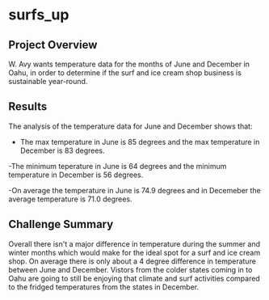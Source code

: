 # surfs_up

## Project Overview
W. Avy wants temperature data for the months of June and December in Oahu, in order to determine if the surf and ice cream shop business is sustainable year-round.


## Results
The analysis of the temperature data for June and December shows that:
- The max temperature in June is 85 degrees and the max temperature in December is 83 degrees.

-The minimum teperature in June is 64 degrees and the minimum temperature in December is 56 degrees.

-On average the temperature in June is 74.9 degrees and in Decemeber the average temperature is 71.0 degrees.
    
 

## Challenge Summary
Overall there isn't a major difference in temperature during the summer and winter months which would make for the ideal spot for a surf and ice cream shop. On average there is only about a 4 degree difference in temperature between June and December. Vistors from the colder states coming in to Oahu are going to still be enjoying that climate and surf activities compared to the fridged temperatures from the states in December. 